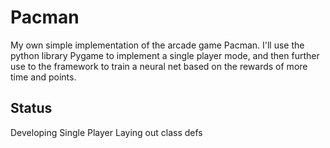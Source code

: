 # Pacman

My own simple implementation of the arcade game Pacman. I'll use the python library Pygame to implement a single player mode, and then further use to the framework to train a neural net based on the rewards of more time and points.

## Status
Developing Single Player
Laying out class defs

